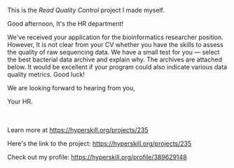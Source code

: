 This is the *Read Quality Control* project I made myself.


<p>Good afternoon, It&#39;s the HR department!</p>

<p>We&#39;ve received your application for the bioinformatics researcher position. However, It is not clear from your CV whether you have the skills to assess the quality of raw sequencing data. We have a small test for you &mdash; select the best bacterial data archive and explain why. The archives are attached below. It would be excellent if your program could also indicate various data quality metrics. Good luck!</p>

<p>We are looking forward to hearing from you,</p>

<p>Your HR.</p><br/><br/>Learn more at <a href="https://hyperskill.org/projects/235?utm_source=ide&utm_medium=ide&utm_campaign=ide&utm_content=project-card">https://hyperskill.org/projects/235</a>

Here's the link to the project: https://hyperskill.org/projects/235

Check out my profile: https://hyperskill.org/profile/389629148